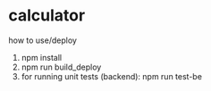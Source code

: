 # calculator

how to use/deploy
1) npm install
2) npm run build_deploy
3) for running unit tests (backend): npm run test-be
